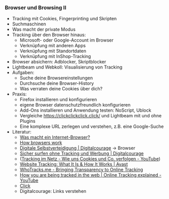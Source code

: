 ### Browser und Browsing II

* Tracking mit Cookies, Fingerprinting und Skripten
* Suchmaschinen
* Was macht der private Modus
* Tracking über den Browser hinaus:
  * Microsoft- oder Google-Account im Browser
  * Verknüpfung mit anderen Apps
  * Verknüpfung mit Standortdaten
  * Verknüpfung mit InShop-Tracking
* Browser absichern: Adblocker, Skriptblocker
* Lightbeam und Webkoll: Visualisierung von Tracking
* Aufgaben:
  * Suche deine Browsereinstellungen
  * Durchsuche deine Browser-History
  * Was verraten deine Cookies über dich?
* Praxis:
  * Firefox installieren und konfigurieren
  * eigene Browser datenschutzfreundlich konfigurieren
  * Add-Ons installieren und Anwendung testen: NoScript, Ublock
  * Vergleiche https://clickclickclick.click/ und Lightbeam mit und ohne Plugins
  * Eine komplexe URL zerlegen und verstehen, z.B. eine Google-Suche
* Literatur:
  - [Was macht ein Internet-Browser?](https://www.mozilla.org/de/firefox/browsers/what-is-a-browser/)
  - [How browsers work](https://www.html5rocks.com/de/tutorials/internals/howbrowserswork/)
  - [Digitale Selbstverteidigung | Digitalcourage](https://digitalcourage.de/digitale-selbstverteidigung/) -> Browser
  - [Sicher surfen ohne Tracking und Werbung | Digitalcourage](https://digitalcourage.de/digitale-selbstverteidigung/sicher-surfen-ohne-tracking)
  - ([Tracking im Netz - Wie uns Cookies und Co. verfolgen - YouTube](https://www.youtube.com/watch?v=KsRnKvDvPng))
  - [Website Tracking: What It Is &amp; How It Works | Avast](https://www.avast.com/c-web-tracking)
  - [WhoTracks.me - Bringing Transparency to Online Tracking](https://whotracks.me/)
  - [How you are being tracked in the web | Online Tracking explained - YouTube](https://www.youtube.com/watch?v=wefD2N-GWUo)
  - [Click](https://clickclickclick.click/)
  - Digitalcourage: Links verstehen
